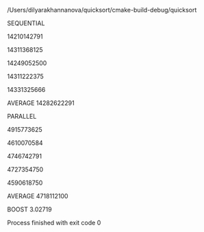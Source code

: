 /Users/dilyarakhannanova/quicksort/cmake-build-debug/quicksort

SEQUENTIAL

14210142791

14311368125

14249052500

14311222375

14331325666

AVERAGE 14282622291

PARALLEL


4915773625

4610070584

4746742791

4727354750

4590618750

AVERAGE 4718112100

BOOST 3.02719

Process finished with exit code 0
